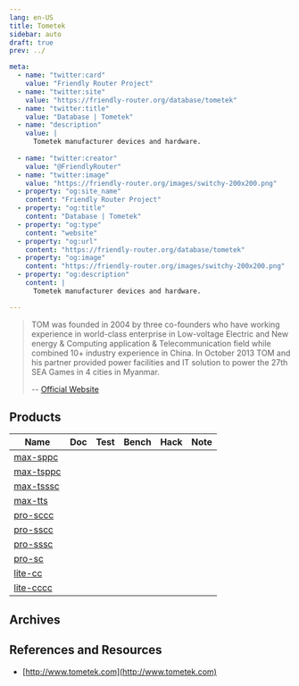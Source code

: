 ```yaml
---
lang: en-US
title: Tometek
sidebar: auto
draft: true
prev: ../

meta:
  - name: "twitter:card"
    value: "Friendly Router Project"
  - name: "twitter:site"
    value: "https://friendly-router.org/database/tometek"
  - name: "twitter:title"
    value: "Database | Tometek"
  - name: "description" 
    value: | 
      Tometek manufacturer devices and hardware.
      
  - name: "twitter:creator"
    value: "@FriendlyRouter"
  - name: "twitter:image"
    value: "https://friendly-router.org/images/switchy-200x200.png"
  - property: "og:site_name"
    content: "Friendly Router Project"
  - property: "og:title"
    content: "Database | Tometek"
  - property: "og:type"
    content: "website"
  - property: "og:url"
    content: "https://friendly-router.org/database/tometek"
  - property: "og:image"
    content: "https://friendly-router.org/images/switchy-200x200.png"
  - property: "og:description"
    content: |
      Tometek manufacturer devices and hardware.

---
```


>  TOM was founded in 2004 by three co-founders who have working
>  experience in world-class enterprise in Low-voltage Electric and
>  New energy & Computing application & Telecommunication field while
>  combined 10+ industry experience in China. In October 2013 TOM and
>  his partner provided power facilities and IT solution to power the
>  27th SEA Games in 4 cities in Myanmar.
>
> -- [Official Website](http://www.tometek.com/about.asp?id=207)

## Products

| Name                      | Doc | Test | Bench | Hack | Note |
|---------------------------|-----|------|-------|------|------|
| [max-sppc](max-sppc/)
| [max-tsppc](max-tsppc/)
| [max-tsssc](max-tsssc/)
| [max-tts](max-tts/)
| [pro-sccc](pro-sccc/)
| [pro-sscc](pro-sscc/)
| [pro-sssc](pro-sssc/)
| [pro-sc](pro-sc/)
| [lite-cc](lite-cc/)
| [lite-cccc](lite-cccc/)


## Archives

## References and Resources

 * [http://www.tometek.com](http://www.tometek.com)
